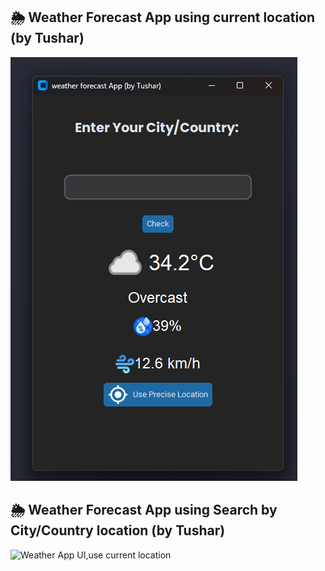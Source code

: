 ## 🌦 Weather Forecast App using current location (by Tushar)

![Weather App UI,use current location ](https://github.com/tushhub/Python-weather-forecast-desktop-application/blob/main/Screenshot%202025-04-15%20105136.png?raw=true)


## 🌦 Weather Forecast App using Search by City/Country location (by Tushar)

![Weather App UI,use current location ]()

